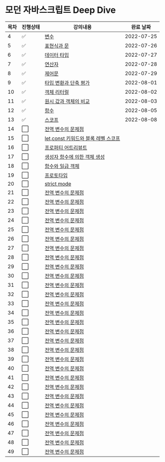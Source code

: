 # 모던 자바스크립트 Deep Dive



|목차|진행상태|강의내용|완료 날짜|
| ------- | ------- | ------- | ------- |
|4| :white_check_mark:   | [변수](변수.md) | 2022-07-25 |
|5| :white_check_mark: | [표현식과 문](표현식과-문.md) | 2022-07-26 |
|6| :white_check_mark: | [데이터 타입](데이터-타입.md) | 2022-07-27 |
|7| :white_check_mark: | [연산자](연산자.md) | 2022-07-28 |
|8| :white_check_mark: | [제어문](제어문.md) | 2022-07-29 |
|9| :white_check_mark: | [타입 변환과 단축 평가](타입-변환과-단축-평가.md) | 2022-08-01 |
|10| :white_check_mark: | [객체 리터럴](객체-리터럴.md) | 2022-08-02 |
|11| :white_check_mark: | [원시 값과 객체의 비교](원시-값과-객체의-비교.md) | 2022-08-03 |
|12| :white_check_mark: | [함수](함수.md) | 2022-08-05 |
|13| :white_check_mark: | [스코프](스코프.md) | 2022-08-08 |
|14| :white_large_square: | [전역 변수의 문제점](전역-변수의-문제점.md) | |
|15| :white_large_square: | [let,const 키워드와 블록 레벨 스코프](let-const-키워드와-블록-레벨-스코프.md) | |
|16| :white_large_square: | [프로퍼티 어트리뷰트](프로퍼티-어트리뷰트.md) | |
|17| :white_large_square: | [생성자 함수에 의한 객체 생성](생성자-함수에-의한-객체-생성.md) | |
|18| :white_large_square: | [함수와 일급 객체](함수와-일급-객체.md) | |
|19| :white_large_square: | [프로토타입](프로토타입.md) | |
|20| :white_large_square: | [strict mode](strict-mode.md) | |
|21| :white_large_square: | [전역 변수의 문제점](전역-변수의-문제점.md) | |
|22| :white_large_square: | [전역 변수의 문제점](전역-변수의-문제점.md) | |
|23| :white_large_square: | [전역 변수의 문제점](전역-변수의-문제점.md) | |
|24| :white_large_square: | [전역 변수의 문제점](전역-변수의-문제점.md) | |
|25| :white_large_square: | [전역 변수의 문제점](전역-변수의-문제점.md) | |
|26| :white_large_square: | [전역 변수의 문제점](전역-변수의-문제점.md) | |
|27| :white_large_square: | [전역 변수의 문제점](전역-변수의-문제점.md) | |
|28| :white_large_square: | [전역 변수의 문제점](전역-변수의-문제점.md) | |
|29| :white_large_square: | [전역 변수의 문제점](전역-변수의-문제점.md) | |
|30| :white_large_square: | [전역 변수의 문제점](전역-변수의-문제점.md) | |
|31| :white_large_square: | [전역 변수의 문제점](전역-변수의-문제점.md) | |
|32| :white_large_square: | [전역 변수의 문제점](전역-변수의-문제점.md) | |
|33| :white_large_square: | [전역 변수의 문제점](전역-변수의-문제점.md) | |
|34| :white_large_square: | [전역 변수의 문제점](전역-변수의-문제점.md) | |
|35| :white_large_square: | [전역 변수의 문제점](전역-변수의-문제점.md) | |
|36| :white_large_square: | [전역 변수의 문제점](전역-변수의-문제점.md) | |
|37| :white_large_square: | [전역 변수의 문제점](전역-변수의-문제점.md) | |
|38| :white_large_square: | [전역 변수의 문제점](전역-변수의-문제점.md) | |
|39| :white_large_square: | [전역 변수의 문제점](전역-변수의-문제점.md) | |
|40| :white_large_square: | [전역 변수의 문제점](전역-변수의-문제점.md) | |
|41| :white_large_square: | [전역 변수의 문제점](전역-변수의-문제점.md) | |
|42| :white_large_square: | [전역 변수의 문제점](전역-변수의-문제점.md) | |
|43| :white_large_square: | [전역 변수의 문제점](전역-변수의-문제점.md) | |
|44| :white_large_square: | [전역 변수의 문제점](전역-변수의-문제점.md) | |
|45| :white_large_square: | [전역 변수의 문제점](전역-변수의-문제점.md) | |
|46| :white_large_square: | [전역 변수의 문제점](전역-변수의-문제점.md) | |
|47| :white_large_square: | [전역 변수의 문제점](전역-변수의-문제점.md) | |
|48| :white_large_square: | [전역 변수의 문제점](전역-변수의-문제점.md) | |
|49| :white_large_square: | [전역 변수의 문제점](전역-변수의-문제점.md) | |
